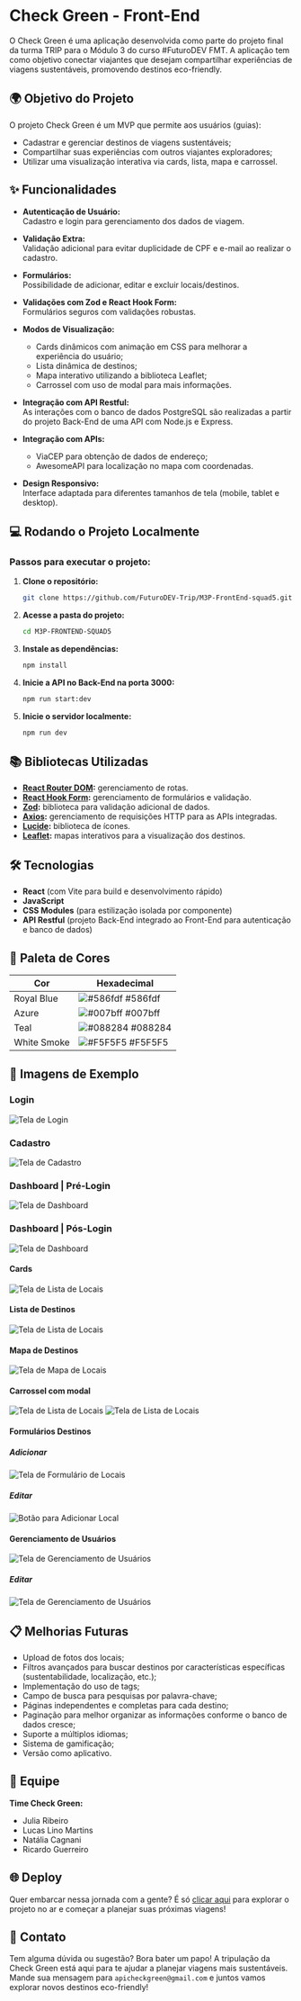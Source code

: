 # Check Green - Front-End

O Check Green é uma aplicação desenvolvida como parte do projeto final da turma TRIP para o Módulo 3 do curso #FuturoDEV FMT. A aplicação tem como objetivo conectar viajantes que desejam compartilhar experiências de viagens sustentáveis, promovendo destinos eco-friendly.

## 🌍 Objetivo do Projeto

O projeto Check Green é um MVP que permite aos usuários (guias):
- Cadastrar e gerenciar destinos de viagens sustentáveis;
- Compartilhar suas experiências com outros viajantes exploradores;
- Utilizar uma visualização interativa via cards, lista, mapa e carrossel.

## ✨ Funcionalidades

- **Autenticação de Usuário:**  
  Cadastro e login para gerenciamento dos dados de viagem.

- **Validação Extra:**  
  Validação adicional para evitar duplicidade de CPF e e-mail ao realizar o cadastro.

- **Formulários:**  
  Possibilidade de adicionar, editar e excluir locais/destinos.

- **Validações com Zod e React Hook Form:**  
  Formulários seguros com validações robustas.

- **Modos de Visualização:**  
  - Cards dinâmicos com animação em CSS para melhorar a experiência do usuário; 
  - Lista dinâmica de destinos;
  - Mapa interativo utilizando a biblioteca Leaflet;
  - Carrossel com uso de modal para mais informações.

- **Integração com API Restful:**  
  As interações com o banco de dados PostgreSQL são realizadas a partir do projeto Back-End de uma API com Node.js e Express.

- **Integração com APIs:**  
  - ViaCEP para obtenção de dados de endereço;
  - AwesomeAPI para localização no mapa com coordenadas.

- **Design Responsivo:**  
  Interface adaptada para diferentes tamanhos de tela (mobile, tablet e desktop).


## 💻 Rodando o Projeto Localmente

### Passos para executar o projeto:

1. **Clone o repositório:**

    ```bash
    git clone https://github.com/FuturoDEV-Trip/M3P-FrontEnd-squad5.git
    ```

2. **Acesse a pasta do projeto:**

    ```bash
    cd M3P-FRONTEND-SQUAD5
    ```

3. **Instale as dependências:**

    ```bash
    npm install
    ```

4. **Inicie a API no Back-End na porta 3000:**

    ```bash
    npm run start:dev
    ```

5. **Inicie o servidor localmente:**

    ```bash
    npm run dev
    ```


## 📚 Bibliotecas Utilizadas

- **[React Router DOM](https://reactrouter.com/en/main):** gerenciamento de rotas.
- **[React Hook Form](https://react-hook-form.com/):** gerenciamento de formulários e validação.
- **[Zod](https://zod.dev/):** biblioteca para validação adicional de dados.
- **[Axios](https://axios-http.com/docs/intro):** gerenciamento de requisições HTTP para as APIs integradas.
- **[Lucide](https://lucide.dev/guide/packages/lucide-react):** biblioteca de ícones.
- **[Leaflet](https://react-leaflet.js.org/):** mapas interativos para a visualização dos destinos.

## 🛠️ Tecnologias

- **React** (com Vite para build e desenvolvimento rápido)
- **JavaScript**
- **CSS Modules** (para estilização isolada por componente)
- **API Restful** (projeto Back-End integrado ao Front-End para autenticação e banco de dados)

## 🎨 Paleta de Cores

| Cor             | Hexadecimal                                                 |
| --------------- | ------------------------------------------------------------ |
| Royal Blue      | ![#586fdf](https://via.placeholder.com/10/586fdf?text=+) #586fdf |
| Azure           | ![#007bff](https://via.placeholder.com/10/007bff?text=+) #007bff |
| Teal    | ![#088284](https://via.placeholder.com/10/088284?text=+) #088284 |
| White Smoke   | ![#F5F5F5](https://via.placeholder.com/10/#F5F5F5?text=+) #F5F5F5 |

## 📸 Imagens de Exemplo

### Login

<img src="./src/assets/01-sample-login.png" alt="Tela de Login">

### Cadastro

<img src="./src/assets/02-sample-cadastro.png" alt="Tela de Cadastro">

### Dashboard | Pré-Login

<img src="./src/assets//03-sample-dashboard-sem-login.png" alt="Tela de Dashboard">

### Dashboard | Pós-Login

<img src="./src/assets/04-sample-dashboard-com-login.png" alt="Tela de Dashboard">

#### Cards

<img src="./src/assets/05-sample-cards.png" alt="Tela de Lista de Locais">

#### Lista de Destinos

<img src="./src/assets/06-sample-lista.png" alt="Tela de Lista de Locais">

#### Mapa de Destinos

<img src="./src/assets/07-sample-mapa.png" alt="Tela de Mapa de Locais">

#### Carrossel com modal

<img src="./src/assets/08-sample-carrossel.png" alt="Tela de Lista de Locais">
<img src="./src/assets/09-sample-modal.png" alt="Tela de Lista de Locais">

#### Formulários Destinos

##### Adicionar

<img src="./src/assets/10-sample-cadastrar-destinos.png" alt="Tela de Formulário de Locais">

##### Editar

<img src="./src/assets/11-sample-editar-destinos.png" alt="Botão para Adicionar Local">

#### Gerenciamento de Usuários

<img src="./src/assets/12-sample-usuarios.png" alt="Tela de Gerenciamento de Usuários">

##### Editar

<img src="./src/assets/13-sample-editar-usuarios.png" alt="Tela de Gerenciamento de Usuários">

## 📋 Melhorias Futuras

- Upload de fotos dos locais;
- Filtros avançados para buscar destinos por características específicas (sustentabilidade, localização, etc.);
- Implementação do uso de tags;
- Campo de busca para pesquisas por palavra-chave;
- Páginas independentes e completas para cada destino;
- Paginação para melhor organizar as informações conforme o banco de dados cresce;
- Suporte a múltiplos idiomas;
- Sistema de gamificação;
- Versão como aplicativo.

## 👥 Equipe

**Time Check Green:**
- Julia Ribeiro
- Lucas Lino Martins
- Natália Cagnani
- Ricardo Guerreiro

## 🌐 Deploy

Quer embarcar nessa jornada com a gente? É só [clicar aqui](https://check-green-steel.vercel.app/) para explorar o projeto no ar e começar a planejar suas próximas viagens!

## 🔗 Contato

Tem alguma dúvida ou sugestão? Bora bater um papo! A tripulação da Check Green está aqui para te ajudar a planejar viagens mais sustentáveis. Mande sua mensagem para `apicheckgreen@gmail.com` e juntos vamos explorar novos destinos eco-friendly!

